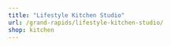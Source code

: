 ```yaml
---
title: "Lifestyle Kitchen Studio"
url: /grand-rapids/lifestyle-kitchen-studio/
shop: kitchen
---
```

